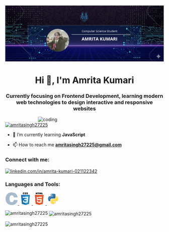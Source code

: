 ![logo](https://github.com/amritasingh27225/amritasingh27225/blob/main/AMRITA%20KUMARI.png)
<h1 align="center">Hi 👋, I'm Amrita Kumari</h1>
<h3 align="center">Currently focusing on Frontend Development, learning modern web technologies to design interactive and responsive websites</h3>

<img align="right" width="400" alt="coding" src="https://user-images.githubusercontent.com/113302094/211284885-f4291eef-88a6-48cb-a06e-28c3481a75b0.gif">

<p align="left"> <a href="https://github.com/ryo-ma/github-profile-trophy"><img src="https://github-profile-trophy.vercel.app/?username=amritasingh27225" alt="amritasingh27225" /></a> </p>

- 🌱 I’m currently learning **JavaScript**

- 📫 How to reach me **amritasingh27225@gmail.com**

<h3 align="left">Connect with me:</h3>
<p align="left">
<a href="https://linkedin.com/in/linkedin.com/in/amrita-kumari-021122342" target="blank"><img align="center" src="https://raw.githubusercontent.com/rahuldkjain/github-profile-readme-generator/master/src/images/icons/Social/linked-in-alt.svg" alt="linkedin.com/in/amrita-kumari-021122342" height="30" width="40" /></a>
</p>

<h3 align="left">Languages and Tools:</h3>
<p align="left"> <a href="https://www.cprogramming.com/" target="_blank" rel="noreferrer"> <img src="https://raw.githubusercontent.com/devicons/devicon/master/icons/c/c-original.svg" alt="c" width="40" height="40"/> </a> <a href="https://www.w3schools.com/css/" target="_blank" rel="noreferrer"> <img src="https://raw.githubusercontent.com/devicons/devicon/master/icons/css3/css3-original-wordmark.svg" alt="css3" width="40" height="40"/> </a> <a href="https://www.w3.org/html/" target="_blank" rel="noreferrer"> <img src="https://raw.githubusercontent.com/devicons/devicon/master/icons/html5/html5-original-wordmark.svg" alt="html5" width="40" height="40"/> </a> <a href="https://www.python.org" target="_blank" rel="noreferrer"> <img src="https://raw.githubusercontent.com/devicons/devicon/master/icons/python/python-original.svg" alt="python" width="40" height="40"/> </a> </p>

<p><img align="left" src="https://github-readme-stats.vercel.app/api/top-langs?username=amritasingh27225&show_icons=true&locale=en&layout=compact" alt="amritasingh27225" /></p>

<p>&nbsp;<img align="center" src="https://github-readme-stats.vercel.app/api?username=amritasingh27225&show_icons=true&locale=en" alt="amritasingh27225" /></p>

<p><img align="center" src="https://github-readme-streak-stats.herokuapp.com/?user=amritasingh27225&" alt="amritasingh27225" /></p>

